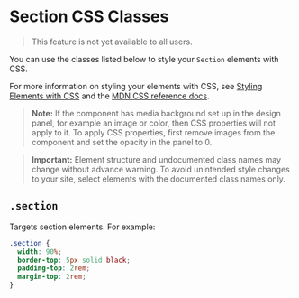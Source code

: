 <!-- This article was published using the Doc Push single-sourcing tool. Any changes to this article MUST be made in the source file. Find it at www.github.com/wix-private/velo-docs.-->

# Section CSS Classes

> This feature is not yet available to all users.

You can use the classes listed below
to style your `Section` elements with CSS.

For more information on styling your elements with CSS, see
[Styling Elements with CSS]($w/styling-elements-with-css) and the
[MDN CSS reference docs](https://developer.mozilla.org/en-US/docs/Learn/CSS).

> **Note:** If the component has media background set up in the design panel, for example an image or  color, then CSS properties will not apply to it. To apply CSS properties, first remove images from the component and set the opacity in the panel to 0. 
<blockquote class="important">

__Important:__
Element structure and undocumented class names
may change without advance warning.
To avoid unintended style changes to your site,
select elements with the documented class names only.

</blockquote>

## `.section`

Targets section elements.
For example:

```css
.section {
  width: 90%;
  border-top: 5px solid black;
  padding-top: 2rem;
  margin-top: 2rem;
}
```
